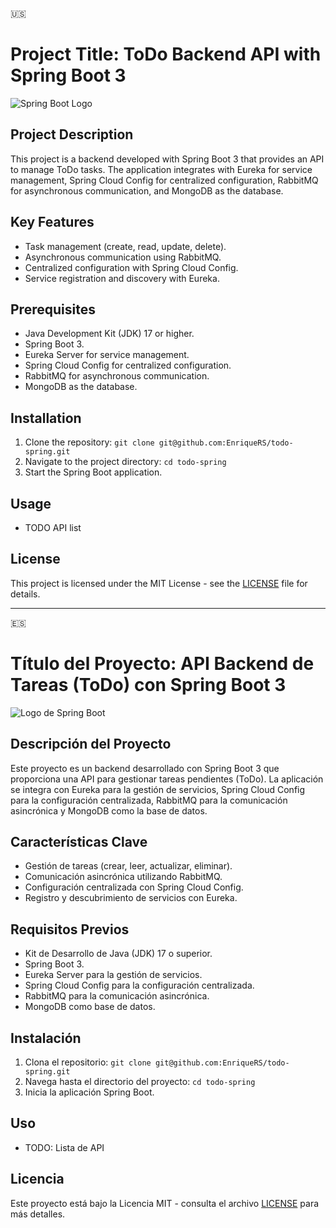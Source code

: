 🇺🇸
# Project Title: ToDo Backend API with Spring Boot 3

![Spring Boot Logo](https://www.vectorlogo.zone/logos/springio/springio-ar21.svg)

## Project Description

This project is a backend developed with Spring Boot 3 that provides an API to manage ToDo tasks. The application integrates with Eureka for service management, Spring Cloud Config for centralized configuration, RabbitMQ for asynchronous communication, and MongoDB as the database.

## Key Features

- Task management (create, read, update, delete).
- Asynchronous communication using RabbitMQ.
- Centralized configuration with Spring Cloud Config.
- Service registration and discovery with Eureka.

## Prerequisites

- Java Development Kit (JDK) 17 or higher.
- Spring Boot 3.
- Eureka Server for service management.
- Spring Cloud Config for centralized configuration.
- RabbitMQ for asynchronous communication.
- MongoDB as the database.

## Installation

1. Clone the repository: `git clone git@github.com:EnriqueRS/todo-spring.git`
2. Navigate to the project directory: `cd todo-spring`
3. Start the Spring Boot application.

## Usage

- TODO API list

## License

This project is licensed under the MIT License - see the [LICENSE](LICENSE) file for details.

---
🇪🇸
# Título del Proyecto: API Backend de Tareas (ToDo) con Spring Boot 3

![Logo de Spring Boot](https://www.vectorlogo.zone/logos/springio/springio-ar21.svg)

## Descripción del Proyecto

Este proyecto es un backend desarrollado con Spring Boot 3 que proporciona una API para gestionar tareas pendientes (ToDo). La aplicación se integra con Eureka para la gestión de servicios, Spring Cloud Config para la configuración centralizada, RabbitMQ para la comunicación asincrónica y MongoDB como la base de datos.

## Características Clave

- Gestión de tareas (crear, leer, actualizar, eliminar).
- Comunicación asincrónica utilizando RabbitMQ.
- Configuración centralizada con Spring Cloud Config.
- Registro y descubrimiento de servicios con Eureka.

## Requisitos Previos

- Kit de Desarrollo de Java (JDK) 17 o superior.
- Spring Boot 3.
- Eureka Server para la gestión de servicios.
- Spring Cloud Config para la configuración centralizada.
- RabbitMQ para la comunicación asincrónica.
- MongoDB como base de datos.

## Instalación

1. Clona el repositorio: `git clone git@github.com:EnriqueRS/todo-spring.git`
2. Navega hasta el directorio del proyecto: `cd todo-spring`
3. Inicia la aplicación Spring Boot.

## Uso

- TODO: Lista de API

## Licencia

Este proyecto está bajo la Licencia MIT - consulta el archivo [LICENSE](LICENSE) para más detalles.
